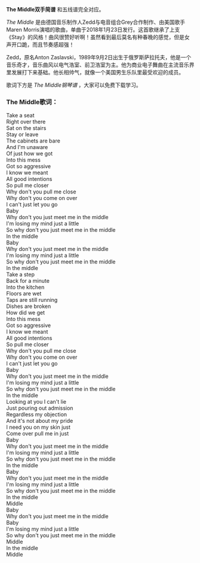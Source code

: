 

**The Middle双手简谱** 和五线谱完全对应。

_The Middle_ 是由德国音乐制作人Zedd与电音组合Grey合作制作、由美国歌手Maren
Morris演唱的歌曲，单曲于2018年1月23日发行。这首歌继承了上支《Stay》的风格！曲风很赞好听啊！虽然看到最后莫名有种春晚的感觉，但是女声开口跪，而且节奏感超强！

Zedd，原名Anton
Zaslavski，1989年9月2日出生于俄罗斯萨拉托夫，他是一个音乐奇才，音乐曲风以电气浩室、前卫浩室为主。他为商业电子舞曲在主流音乐界里发展打下来基础。他长相帅气，就像一个美国男生乐队里最受欢迎的成员。

歌词下方是 _The Middle钢琴谱_ ，大家可以免费下载学习。

### The Middle歌词：

Take a seat  
Right over there  
Sat on the stairs  
Stay or leave  
The cabinets are bare  
And I'm unaware  
Of just how we got  
Into this mess  
Got so aggressive  
I know we meant  
All good intentions  
So pull me closer  
Why don't you pull me close  
Why don't you come on over  
I can't just let you go  
Baby  
Why don't you just meet me in the middle  
I'm losing my mind just a little  
So why don't you just meet me in the middle  
In the middle  
Baby  
Why don't you just meet me in the middle  
I'm losing my mind just a little  
So why don't you just meet me in the middle  
In the middle  
Take a step  
Back for a minute  
Into the kitchen  
Floors are wet  
Taps are still running  
Dishes are broken  
How did we get  
Into this mess  
Got so aggressive  
I know we meant  
All good intentions  
So pull me closer  
Why don't you pull me close  
Why don't you come on over  
I can't just let you go  
Baby  
Why don't you just meet me in the middle  
I'm losing my mind just a little  
So why don't you just meet me in the middle  
In the middle  
Looking at you I can't lie  
Just pouring out admission  
Regardless my objection  
And it's not about my pride  
I need you on my skin just  
Come over pull me in just  
Baby  
Why don't you just meet me in the middle  
I'm losing my mind just a little  
So why don't you just meet me in the middle  
In the middle  
Baby  
Why don't you just meet me in the middle  
I'm losing my mind just a little  
So why don't you just meet me in the middle  
In the middle  
Middle  
Baby  
Why don't you just meet me in the middle  
Baby  
I'm losing my mind just a little  
So why don't you just meet me in the middle  
Middle  
In the middle  
Middle

